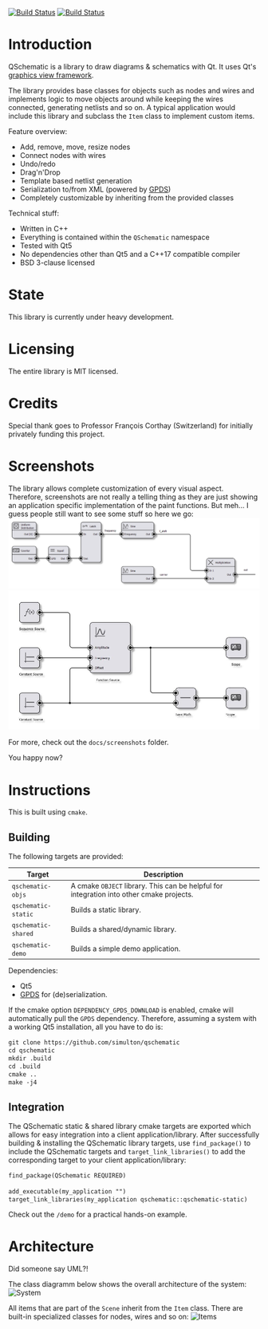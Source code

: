 [![Build Status](https://ci.simulton.com/buildStatus/icon?job=QSchematic%2Fmaster&subject=master)](https://ci.simulton.com/job/QSchematic/job/master/)
[![Build Status](https://ci.simulton.com/buildStatus/icon?job=QSchematic%2Fdevelop&subject=develop)](https://ci.simulton.com/job/QSchematic/job/develop/)

# Introduction
QSchematic is a library to draw diagrams & schematics with Qt. It uses Qt's [graphics view framework](http://doc.qt.io/qt-5/graphicsview.html).

The library provides base classes for objects such as nodes and wires and implements logic to move objects around while keeping the wires connected, generating netlists and so on. A typical application would include this library and subclass the `Item` class to implement custom items.

Feature overview:
  - Add, remove, move, resize nodes
  - Connect nodes with wires
  - Undo/redo
  - Drag'n'Drop
  - Template based netlist generation
  - Serialization to/from XML (powered by [GPDS](https://gpds.simulton.com))
  - Completely customizable by inheriting from the provided classes

Technical stuff:
  - Written in C++
  - Everything is contained within the `QSchematic` namespace
  - Tested with Qt5
  - No dependencies other than Qt5 and a C++17 compatible compiler
  - BSD 3-clause licensed

# State
This library is currently under heavy development.

# Licensing
The entire library is MIT licensed.

# Credits
Special thank goes to Professor François Corthay (Switzerland) for initially privately funding this project.

# Screenshots
The library allows complete customization of every visual aspect. Therefore, screenshots are not really a telling thing as they are just showing an application specific implementation of the paint functions. But meh... I guess people still want to see some stuff so here we go:
![Screenshot 04](docs/screenshots/screenshot_04.png)
![Screenshot 05](docs/screenshots/screenshot_05.png)

For more, check out the `docs/screenshots` folder.

You happy now?

# Instructions
This is built using `cmake`.

## Building
The following targets are provided:

| Target | Description |
| --- | --- |
| `qschematic-objs` | A cmake `OBJECT` library. This can be helpful for integration into other cmake projects. |
| `qschematic-static` | Builds a static library. | 
| `qschematic-shared` | Builds a shared/dynamic library. | 
| `qschematic-demo` | Builds a simple demo application. | 

Dependencies:
  - Qt5
  - [GPDS](https://gpds.simulton.com) for (de)serialization.

If the cmake option `DEPENDENCY_GPDS_DOWNLOAD` is enabled, cmake will automatically pull the `GPDS` dependency.
Therefore, assuming a system with a working Qt5 installation, all you have to do is:

```shell
git clone https://github.com/simulton/qschematic
cd qschematic
mkdir .build
cd .build
cmake ..
make -j4
```

## Integration
The QSchematic static & shared library cmake targets are exported which allows for easy integration into a client application/library.
After successfully building & installing the QSchematic library targets, use `find_package()` to include the QSchematic targets and `target_link_libraries()` to add the corresponding target to your client application/library:
```
find_package(QSchematic REQUIRED)

add_executable(my_application "")
target_link_libraries(my_application qschematic::qschematic-static)
```
Check out the `/demo` for a practical hands-on example.


# Architecture
Did someone say UML?!

The class diagramm below shows the overall architecture of the system:
![System](https://github.com/simulton/QSchematic/blob/master/docs/uml/export/jpg/Model!QSchematic!System_1.jpg?raw=true)

All items that are part of the `Scene` inherit from the `Item` class. There are built-in specialized classes for nodes, wires and so on:
![Items](https://github.com/simulton/QSchematic/blob/master/docs/uml/export/jpg/Model!QSchematic!Items_0.jpg?raw=true)
